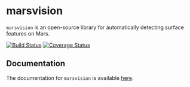 marsvision
======

`marsvision` is an open-source library for automatically detecting surface features on Mars.

[![Build Status](https://travis-ci.org/dpalencia/marsvision.svg?branch=master)](https://travis-ci.org/mars-vision/marsvision)
[![Coverage Status](https://coveralls.io/repos/github/dpalencia/marsvision/badge.svg?branch=master)](https://coveralls.io/github/dpalencia/marsvision?branch=master)

Documentation
-------------

The documentation for ``marsvision`` is available [here](https://mars-vision.github.io/marsvision/build/index.html).
